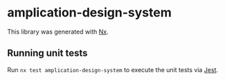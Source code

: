 # amplication-design-system

This library was generated with [Nx](https://nx.dev).

## Running unit tests

Run `nx test amplication-design-system` to execute the unit tests via [Jest](https://jestjs.io).
